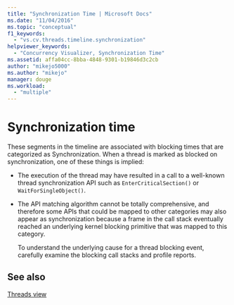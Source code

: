```yaml
---
title: "Synchronization Time | Microsoft Docs"
ms.date: "11/04/2016"
ms.topic: "conceptual"
f1_keywords: 
  - "vs.cv.threads.timeline.synchronization"
helpviewer_keywords: 
  - "Concurrency Visualizer, Synchronization Time"
ms.assetid: affa04cc-8bba-4848-9301-b19846d3c2cb
author: "mikejo5000"
ms.author: "mikejo"
manager: douge
ms.workload: 
  - "multiple"
---
```

# Synchronization time
These segments in the timeline are associated with blocking times that are categorized as Synchronization. When a thread is marked as blocked on synchronization, one of these things is implied:  
  
- The execution of the thread may have resulted in a call to a well-known thread synchronization API such as `EnterCriticalSection()` or `WaitForSingleObject()`.  
  
- The API matching algorithm cannot be totally comprehensive, and therefore some APIs that could be mapped to other categories may also appear as synchronization because a frame in the call stack eventually reached an underlying kernel blocking primitive that was mapped to this category.  
  
  To understand the underlying cause for a thread blocking event, carefully examine the blocking call stacks and profile reports.  
  
## See also  
 [Threads view](../profiling/threads-view-parallel-performance.md)